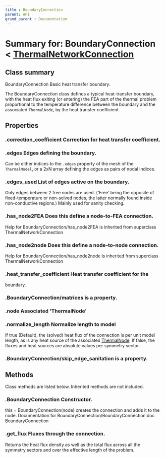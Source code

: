 ```yaml
---
title : BoundaryConnection
parent: API
grand_parent : Documentation
---
```

# Summary for: **BoundaryConnection**  < [ThermalNetworkConnection](ThermalNetworkConnection.html)

## Class summary

BoundaryConnection Basic heat transfer boundary.

The BoundaryConnection class defines a typical heat-transfer
boundary, with the heat flux exiting (or entering) the FEA part of
the thermal problem proportional to the temperature difference
between the boundary and the associated `ThermalNode`, by the heat
transfer coefficient.

## Properties

### .**correction_coefficient** Correction for heat transfer coefficient.

### .**edges** Edges defining the boundary.

Can be either indices to the `.edges` property of the mesh of the
`ThermalModel`, or a 2xN array defining the edges as pairs of
nodal indices.

### .**edges_used** List of edges active on the boundary.

Only edges between 2 free nodes are used. ('Free' being the
opposite of fixed-temperature or non-solved nodes, the latter
normally found inside non-conductive regions.) Mainly used for
sanity checking.

### .**has_node2FEA** Does this define a node-to-FEA connection.
Help for BoundaryConnection/has_node2FEA is inherited from superclass ThermalNetworkConnection

### .**has_node2node** Does this define a node-to-node connection.
Help for BoundaryConnection/has_node2node is inherited from superclass ThermalNetworkConnection

### .**heat_transfer_coefficient** Heat transfer coefficient for the
boundary.

### .BoundaryConnection/**matrices** is a property.

### .**node** Associated 'ThermalNode'

### .**normalize_length** Normalize length to model

If true (Default), the (solved) heat flux of the connection is
per unit model length, as is any heat source of the associated
[ThermalNode](ThermalNode.html). If false, the fluxes and heat sources are absolute
values per symmetry sector.

### .BoundaryConnection/**skip_edge_sanitation** is a property.


## Methods

Class methods are listed below. Inherited methods are not included.

### .**BoundaryConnection** Constructor.

this = BoundaryConnection(node) creates the connection and
adds it to the node.
Documentation for BoundaryConnection/BoundaryConnection
doc BoundaryConnection

### .**get_flux** Fluxes through the connection.

Returns the heat flux density as well as the total flux
across all the symmetry sectors and over the effective length
of the problem.


